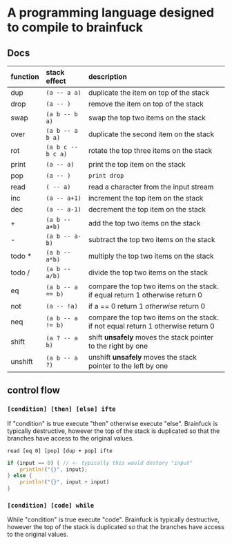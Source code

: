 # A programming language designed to compile to brainfuck


## Docs
| function  | stack effect          | description   
| :-------- | :-------------------- | :------------
| dup       | `(a -- a a)`          | duplicate the item on top of the stack
| drop      | `(a -- )`             | remove the item on top of the stack
| swap      | `(a b -- b a)`        | swap the top two items on the stack
| over      | `(a b -- a b a)`      | duplicate the second item on the stack
| rot       | `(a b c -- b c a)`    | rotate the top three items on the stack 
| print     | `(a -- a)`            | print the top item on the stack
| pop       | `(a -- )`             | `print drop`
| read      | `( -- a)`             | read a character from the input stream
| inc       | `(a -- a+1)`          | increment the top item on the stack
| dec       | `(a -- a-1)`          | decrement the top item on the stack
| +         | `(a b -- a+b)`        | add the top two items on the stack
| -         | `(a b -- a-b)`        | subtract the top two items on the stack
| todo *    | `(a b -- a*b)`        | multiply the top two items on the stack
| todo /    | `(a b -- a/b)`        | divide the top two items on the stack
| eq        | `(a b -- a == b)`     | compare the top two items on the stack. if equal return 1 otherwise return 0
| not       | `(a -- !a)`           | if a == 0 return 1 _otherwise_ return 0
| neq       | `(a b -- a != b)`     | compare the top two items on the stack. if not equal return 1 otherwise return 0
| shift     | `(a ? -- a b)`        | shift **unsafely** moves the stack pointer to the right by one
| unshift   | `(a b -- a ?)`        | unshift **unsafely** moves the stack pointer to the left by one

## control flow

### `[condition] [then] [else] ifte`
If "condition" is true execute "then" otherwise execute "else". Brainfuck is typically destructive, however the top of the stack is duplicated so that the branches have access to the original values.

```
read [eq 0] [pop] [dup + pop] ifte
```

```rust
if (input == 0) { // <- typically this would destory "input"
    println!("{}", input);
} else {
    println!("{}", input + input)
}
```

### `[condition] [code] while`
While "condition" is true execute "code". Brainfuck is typically destructive, however the top of the stack is duplicated so that the branches have access to the original values.

